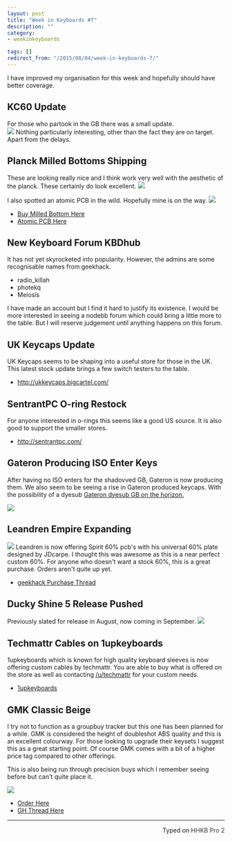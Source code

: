 ```yaml
---
layout: post
title: "Week in Keyboards #7"
description: ""
category: 
- weekinkeyboards

tags: []
redirect_from: "/2015/08/04/week-in-keyboards-7/"
---
```

I have improved my organisation for this week and hopefully should have better coverage.

## KC60 Update
For those who partook in the GB there was a small update.	
![](http://i.imgur.com/UhlxCW6.png)
Nothing particularly interesting, other than the fact they are on target. Apart from the delays.

## Planck Milled Bottoms Shipping
These are looking really nice and I think work very well with the aesthetic of the planck. These certainly do look excellent.
![](https://i.imgur.com/9PEvBNu.jpg)


I also spotted an atomic PCB in the wild. Hopefully mine is on the way.
[![](http://i.imgur.com/SA1XK4C.jpg)](https://geekhack.org/index.php?topic=62471.msg1820868#msg1820868)


* [Buy Milled Bottom Here](http://ortholinearkeyboards.com/planck-milled-bottom)
* [Atomic PCB Here](http://ortholinearkeyboards.com/atomic/atomic-keyboard-kit)

## New Keyboard Forum KBDhub
It has not yet skyrocketed into popularity. However, the admins are some recognisable names from geekhack.

* radio_killah
* photekq
* Meiosis

I have made an account but I find it hard to justify its existence. I would be more interested in seeing a nodebb forum which could bring a little more to the table. But I will reserve judgement until anything happens on this forum.

## UK Keycaps Update
UK Keycaps seems to be shaping into a useful store for those in the UK. This latest stock update brings a few switch testers to the table.

* <http://ukkeycaps.bigcartel.com/>

## SentrantPC O-ring Restock
For anyone interested in o-rings this seems like a good US source. It is also good to support the smaller stores.

* <http://sentrantpc.com/>


## Gateron Producing ISO Enter Keys
After having no ISO enters for the shadovved GB, Gateron is now producing them. We also seem to be seeing a rise in Gateron produced keycaps. With the possibility of a dyesub [Gateron dyesub GB on the horizon.](https://geekhack.org/index.php?topic=74163.0)

![](https://gd4.alicdn.com/bao/uploaded/i4/TB1HU4xIVXXXXcoXXXXXXXXXXXX_!!2-item_pic.png)

## Leandren Empire Expanding
![](http://i.imgur.com/LLs9i7y.png)
Leandren is now offering Spirit 60% pcb's with his universal 60% plate designed by JDcarpe. I thought this was awesome as this is a near perfect custom 60%. For anyone who doesn't want a stock 60%, this is a great purchase. Orders aren't quite up yet.

* [geekhack Purchase Thread](https://geekhack.org/index.php?topic=73666.0)

## Ducky Shine 5 Release Pushed
Previously slated for release in August, now coming in September.
![](https://i.imgur.com/erI99AD.jpg)

## Techmattr Cables on 1upkeyboards
1upkeyboards which is known for high quality keyboard sleeves is now offering custom cables by techmattr. You are able to buy what is offered on the store as well as contacting [/u/techmattr](https://www.reddit.com/user/techmattr) for your custom needs.

* [1upkeyboards](http://1upkeyboards.com/index.php)

## GMK Classic Beige
I try not to function as a groupbuy tracker but this one has been planned for a while. GMK is considered the height of doubleshot ABS quality and this is an excellent colourway. For those looking to upgrade their keysets I suggest this as a great starting point. Of course GMK comes with a bit of a higher price tag compared to other offerings.

This is also being run through precision buys which I remember seeing before but can't quite place it.

![](http://precision-buys.com/images/123pcs.jpg)

* [Order Here](http://precision-buys.com/index.php?main_page=index&cPath=6_5)
* [GH Thread Here](https://geekhack.org/index.php?topic=74183.0)

---------------------------------
 <p style="text-align: right" title="Equipped with Hasu's alternative controller">Typed on <font color="#373737">HHKB Pro 2</font></p>
